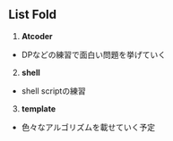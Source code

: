## List Fold
1. **Atcoder**
 - DPなどの練習で面白い問題を挙げていく

2. **shell**
 - shell scriptの練習

3. **template**
 - 色々なアルゴリズムを載せていく予定
